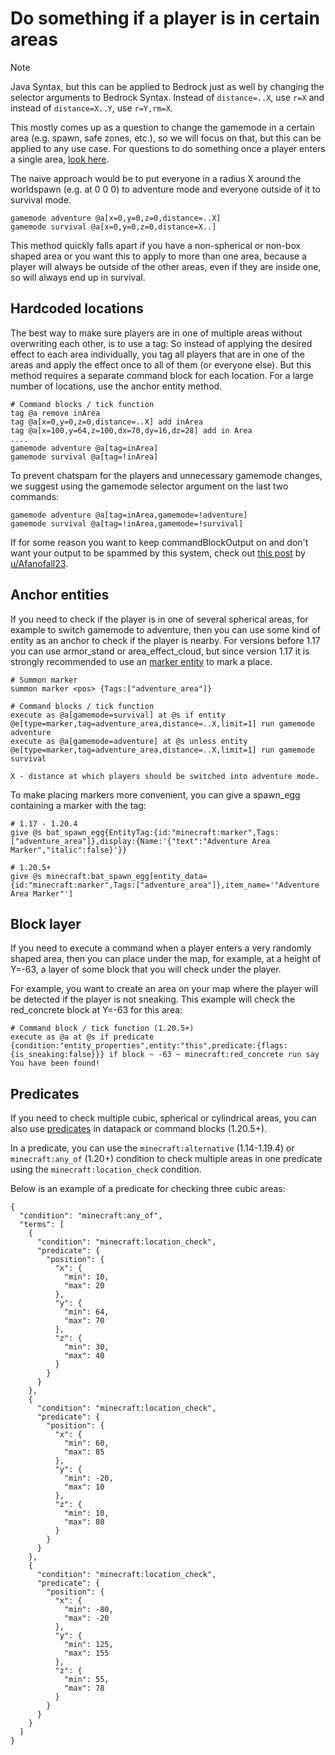 # Do something if a player is in certain areas

> [!NOTE]
> Java Syntax, but this can be applied to Bedrock just as well by changing the selector arguments to Bedrock Syntax. Instead of `distance=..X`, use `r=X` and instead of `distance=X..Y`, use `r=Y,rm=X`.

This mostly comes up as a question to change the gamemode in a certain area (e.g. spawn, safe zones, etc.), so we will focus on that, but this can be applied to any use case. For questions to do something once a player enters a single area, [look here](/wiki/questions/runonce).

The naive approach would be to put everyone in a radius X around the worldspawn (e.g. at 0 0 0) to adventure mode and everyone outside of it to survival mode.

    gamemode adventure @a[x=0,y=0,z=0,distance=..X]
    gamemode survival @a[x=0,y=0,z=0,distance=X..]

This method quickly falls apart if you have a non-spherical or non-box shaped area or you want this to apply to more than one area, because a player will always be outside of the other areas, even if they are inside one, so will always end up in survival.

## Hardcoded locations

The best way to make sure players are in one of multiple areas without overwriting each other, is to use a tag: So instead of applying the desired effect to each area individually, you tag all players that are in one of the areas and apply the effect once to all of them (or everyone else). But this method requires a separate command block for each location. For a large number of locations, use the anchor entity method.

    # Command blocks / tick function
    tag @a remove inArea
    tag @a[x=0,y=0,z=0,distance=..X] add inArea
    tag @a[x=100,y=64,z=100,dx=70,dy=16,dz=28] add in Area
    ....
    gamemode adventure @a[tag=inArea]
    gamemode survival @a[tag=!inArea]

To prevent chatspam for the players and unnecessary gamemode changes, we suggest using the gamemode selector argument on the last two commands:

    gamemode adventure @a[tag=inArea,gamemode=!adventure]
    gamemode survival @a[tag=!inArea,gamemode=!survival]

If for some reason you want to keep commandBlockOutput on and don't want your output to be spammed by this system, check out [this post](https://www.reddit.com/r/MinecraftCommands/comments/mw11xm/do_something_to_players_in_multiple_specific) by [u/Afanofall23](https://www.reddit.com/u/Afanofall23).

## Anchor entities

If you need to check if the player is in one of several spherical areas, for example to switch gamemode to adventure, then you can use some kind of entity as an anchor to check if the player is nearby. For versions before 1.17 you can use armor_stand or area_effect_cloud, but since version 1.17 it is strongly recommended to use an [marker entity](https://minecraft.wiki/w/Marker) to mark a place.

    # Summon marker
    summon marker <pos> {Tags:["adventure_area"]}
    
    # Command blocks / tick function
    execute as @a[gamemode=survival] at @s if entity @e[type=marker,tag=adventure_area,distance=..X,limit=1] run gamemode adventure
    execute as @a[gamemode=adventure] at @s unless entity @e[type=marker,tag=adventure_area,distance=..X,limit=1] run gamemode survival
    
`X - distance at which players should be switched into adventure mode.`

To make placing markers more convenient, you can give a spawn_egg containing a marker with the tag:

    # 1.17 - 1.20.4
    give @s bat_spawn_egg{EntityTag:{id:"minecraft:marker",Tags:["adventure_area"]},display:{Name:'{"text":"Adventure Area Marker","italic":false}'}}
    
    # 1.20.5+
    give @s minecraft:bat_spawn_egg[entity_data={id:"minecraft:marker",Tags:["adventure_area"]},item_name='"Adventure Area Marker"']

## Block layer

If you need to execute a command when a player enters a very randomly shaped area, then you can place under the map, for example, at a height of Y=-63, a layer of some block that you will check under the player.

For example, you want to create an area on your map where the player will be detected if the player is not sneaking. This example will check the red_concrete block at Y=-63 for this area:

    # Command block / tick function (1.20.5+)
    execute as @a at @s if predicate {condition:"entity_properties",entity:"this",predicate:{flags:{is_sneaking:false}}} if block ~ -63 ~ minecraft:red_concrete run say You have been found!

## Predicates

If you need to check multiple cubic, spherical or cylindrical areas, you can also use [predicates](https://minecraft.wiki/w/Predicate) in datapack or command blocks (1.20.5+).

In a predicate, you can use the `minecraft:alternative` (1.14-1.19.4) or `minecraft:any_of` (1.20+) condition to check multiple areas in one predicate using the `minecraft:location_check` condition.

Below is an example of a predicate for checking three cubic areas:

    {
      "condition": "minecraft:any_of",
      "terms": [
        {
          "condition": "minecraft:location_check",
          "predicate": {
            "position": {
              "x": {
                "min": 10,
                "max": 20
              },
              "y": {
                "min": 64,
                "max": 70
              },
              "z": {
                "min": 30,
                "max": 40
              }
            }
          }
        },
        {
          "condition": "minecraft:location_check",
          "predicate": {
            "position": {
              "x": {
                "min": 60,
                "max": 85
              },
              "y": {
                "min": -20,
                "max": 10
              },
              "z": {
                "min": 10,
                "max": 80
              }
            }
          }
        },
        {
          "condition": "minecraft:location_check",
          "predicate": {
            "position": {
              "x": {
                "min": -80,
                "max": -20
              },
              "y": {
                "min": 125,
                "max": 155
              },
              "z": {
                "min": 55,
                "max": 78
              }
            }
          }
        }
      ]
    }
